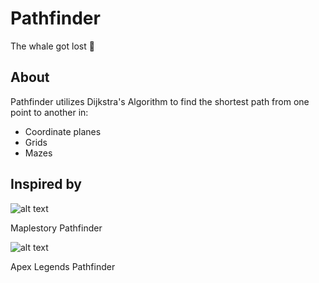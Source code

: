 # Pathfinder

The whale got lost 🙁

## About

Pathfinder utilizes Dijkstra's Algorithm to find the shortest path from one point to another in:

-   Coordinate planes
-   Grids
-   Mazes

## Inspired by

![alt text](https://vignette.wikia.nocookie.net/maplestory/images/9/9a/ClassArtwork_Pathfinder.png)

Maplestory Pathfinder

![alt text](https://heavy.com/wp-content/uploads/2020/05/pathfinder-nerf-apex-legends-season-5.jpg)

Apex Legends Pathfinder
